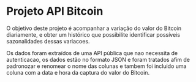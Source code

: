 # Projeto API Bitcoin

O objetivo deste projeto é acompanhar a variação do valor do Bitcoin diariamente, e obter um histórico que possibilite identificar possíveis sazonalidades dessas variacoes.

Os dados foram extraídos de uma API pública que nao necessita de autenticacao, os dados estão no formato JSON e foram tratados afim de padronozar e renomear o nome das colunas e tambem foi incluido 
uma coluna com a data e hora da captura do valor do Bitcoin.

